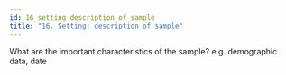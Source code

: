 ```yaml
---
id: 16_setting_description_of_sample
title: "16. Setting: description of sample"
---
```

What are the important characteristics of the sample? e.g. demographic data, date 